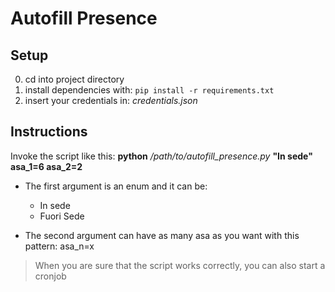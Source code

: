 # Autofill Presence

## Setup

0. cd into project directory
1. install dependencies with: `pip install -r requirements.txt` 
2. insert your credentials in: *credentials.json*

## Instructions
Invoke the script like this: **python** */path/to/autofill_presence.py* **"In sede" asa_1=6 asa_2=2**

 - The first argument is an enum and it can be:
	 - In sede
	 - Fuori Sede

- The second argument can have as many asa as you want with this pattern: asa_n=x

> When you are sure that the script works correctly, you can also start a cronjob
